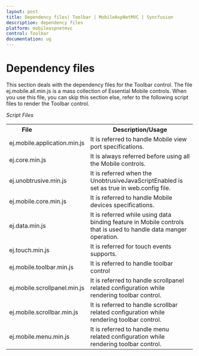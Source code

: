 ```yaml
---
layout: post
title: Dependency files| Toolbar | MobileAspNetMVC | Syncfusion
description: dependency files
platform: mobileaspnetmvc
control: Toolbar
documentation: ug
---
```


# Dependency files

This section deals with the dependency files for the Toolbar control. The file ej.mobile.all.min.js is a mass collection of Essential Mobile controls. When you use this file, you can skip this section else, refer to the following script files to render the Toolbar control.

_Script Files_

<table>
<tr>
<th>
File                          </th><th>
Description/Usage</th></tr>
<tr>
<td>
ej.mobile.application.min.js</td><td>
It is referred to handle Mobile view port specifications.</td></tr>
<tr>
<td>
ej.core.min.js</td><td>
It is always referred before using all the Mobile controls.</td></tr>
<tr>
<td>
ej.unobtrusive.min.js</td><td>
It is referred when the UnobtrusiveJavaScriptEnabled is set as true in web.config file.</td></tr>
<tr>
<td>
ej.mobile.core.min.js</td><td>
It is referred to handle Mobile devices specifications.</td></tr>
<tr>
<td>
ej.data.min.js</td><td>
It is referred while using data binding feature in Mobile controls that is used to handle data manger operation.</td></tr>
<tr>
<td>
ej.touch.min.js</td><td>
It is referred for touch events supports.</td></tr>
<tr>
<td>
ej.mobile.toolbar.min.js</td><td>
It is referred to handle toolbar control </td></tr>
<tr>
<td>
ej.mobile.scrollpanel.min.js</td><td>
It is referred to handle scrollpanel related configuration while rendering toolbar control.</td></tr>
<tr>
<td>
ej.mobile.scrollbar.min.js</td><td>
It is referred to handle scrollbar related configuration while rendering toolbar control.</td></tr>
<tr>
<td>
ej.mobile.menu.min.js</td><td>
It is referred to handle menu related configuration while rendering toolbar control.</td></tr>
</table>

